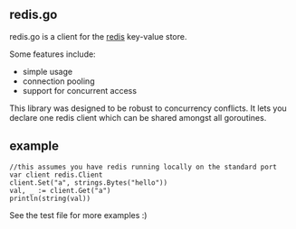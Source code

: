 ## redis.go

redis.go is a client for the [redis](http://github.com/antirez/redis) key-value store. 

Some features include:
 * simple usage
 * connection pooling
 * support for concurrent access

This library was designed to be robust to concurrency conflicts. It lets you declare one redis client which can be shared amongst all goroutines.  

## example

    //this assumes you have redis running locally on the standard port
    var client redis.Client
    client.Set("a", strings.Bytes("hello"))
    val, _ := client.Get("a")
    println(string(val))


See the test file for more examples :)

